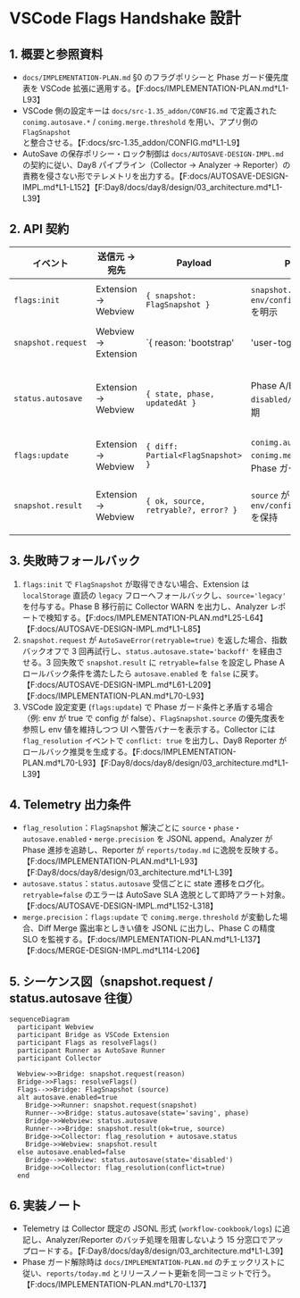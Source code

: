 # VSCode Flags Handshake 設計

## 1. 概要と参照資料
- `docs/IMPLEMENTATION-PLAN.md` §0 のフラグポリシーと Phase ガード優先度表を VSCode 拡張に適用する。【F:docs/IMPLEMENTATION-PLAN.md†L1-L93】
- VSCode 側の設定キーは `docs/src-1.35_addon/CONFIG.md` で定義された `conimg.autosave.*` / `conimg.merge.threshold` を用い、アプリ側の `FlagSnapshot` と整合させる。【F:docs/src-1.35_addon/CONFIG.md†L1-L9】
- AutoSave の保存ポリシー・ロック制御は `docs/AUTOSAVE-DESIGN-IMPL.md` の契約に従い、Day8 パイプライン（Collector → Analyzer → Reporter）の責務を侵さない形でテレメトリを出力する。【F:docs/AUTOSAVE-DESIGN-IMPL.md†L1-L152】【F:Day8/docs/day8/design/03_architecture.md†L1-L39】

## 2. API 契約
| イベント | 送信元 → 宛先 | Payload | Phase ガード適用 | 備考 |
| --- | --- | --- | --- | --- |
| `flags:init` | Extension → Webview | `{ snapshot: FlagSnapshot }` | `snapshot.source` が `env/config/localStorage/default` を明示 | Phase A-0 では `autosave.enabled` が `false` の場合 `phase='disabled'` を維持。【F:docs/IMPLEMENTATION-PLAN.md†L11-L60】 |
| `snapshot.request` | Webview → Extension | `{ reason: 'bootstrap' | 'user-toggle' }` | `autosave.enabled` が true で `AutoSaveOptions.disabled!==true` のときのみ forward | 失敗時は `retryable` 属性を付与した `snapshot.result` を返す。【F:docs/AUTOSAVE-DESIGN-IMPL.md†L61-L209】 |
| `status.autosave` | Extension → Webview | `{ state, phase, updatedAt }` | Phase A/B の状態遷移を `disabled/idle/saving/saved` で同期 | Collector へ `autosave.status` テレメトリを送信し、Day8 Analyzer が逸脱を集計。【F:docs/AUTOSAVE-DESIGN-IMPL.md†L152-L318】【F:Day8/docs/day8/design/03_architecture.md†L1-L39】 |
| `flags:update` | Extension → Webview | `{ diff: Partial<FlagSnapshot> }` | `conimg.autosave.enabled` / `conimg.merge.threshold` 更新時に Phase ガードへ即反映 | Phase rollback 条件に達した場合は `source='config'` を維持しつつ `autosave.phase='disabled'` へ戻す。【F:docs/IMPLEMENTATION-PLAN.md†L70-L93】 |
| `snapshot.result` | Extension → Webview | `{ ok, source, retryable?, error? }` | `source` が `env/config/localStorage/default` を保持 | `retryable=false` の場合は UI が CTA を無効化し、Phase ガードがリトライを停止する。【F:docs/AUTOSAVE-DESIGN-IMPL.md†L61-L209】 |

## 3. 失敗時フォールバック
1. `flags:init` で `FlagSnapshot` が取得できない場合、Extension は `localStorage` 直読の `legacy` フローへフォールバックし、`source='legacy'` を付与する。Phase B 移行前に Collector WARN を出力し、Analyzer レポートで検知する。【F:docs/IMPLEMENTATION-PLAN.md†L25-L64】【F:docs/AUTOSAVE-DESIGN-IMPL.md†L1-L85】
2. `snapshot.request` が `AutoSaveError(retryable=true)` を返した場合、指数バックオフで 3 回再試行し、`status.autosave.state='backoff'` を経由させる。3 回失敗で `snapshot.result` に `retryable=false` を設定し Phase A ロールバック条件を満たしたら `autosave.enabled` を `false` に戻す。【F:docs/AUTOSAVE-DESIGN-IMPL.md†L61-L209】【F:docs/IMPLEMENTATION-PLAN.md†L70-L93】
3. VSCode 設定変更 (`flags:update`) で Phase ガード条件と矛盾する場合（例: env が true で config が false）、`FlagSnapshot.source` の優先度表を参照し env 値を維持しつつ UI へ警告バナーを表示する。Collector には `flag_resolution` イベントで `conflict: true` を出力し、Day8 Reporter がロールバック推奨を生成する。【F:docs/IMPLEMENTATION-PLAN.md†L70-L93】【F:Day8/docs/day8/design/03_architecture.md†L1-L39】

## 4. Telemetry 出力条件
- `flag_resolution`：`FlagSnapshot` 解決ごとに `source`・`phase`・`autosave.enabled`・`merge.precision` を JSONL append。Analyzer が Phase 進捗を追跡し、Reporter が `reports/today.md` に逸脱を反映する。【F:docs/IMPLEMENTATION-PLAN.md†L1-L93】【F:Day8/docs/day8/design/03_architecture.md†L1-L39】
- `autosave.status`：`status.autosave` 受信ごとに state 遷移をログ化。`retryable=false` のエラーは AutoSave SLA 逸脱として即時アラート対象。【F:docs/AUTOSAVE-DESIGN-IMPL.md†L152-L318】
- `merge.precision`：`flags:update` で `conimg.merge.threshold` が変動した場合、Diff Merge 露出率としきい値を JSONL に出力し、Phase C の精度 SLO を監視する。【F:docs/IMPLEMENTATION-PLAN.md†L1-L137】【F:docs/MERGE-DESIGN-IMPL.md†L114-L206】

## 5. シーケンス図（snapshot.request / status.autosave 往復）
```mermaid
sequenceDiagram
  participant Webview
  participant Bridge as VSCode Extension
  participant Flags as resolveFlags()
  participant Runner as AutoSave Runner
  participant Collector

  Webview->>Bridge: snapshot.request(reason)
  Bridge->>Flags: resolveFlags()
  Flags-->>Bridge: FlagSnapshot (source)
  alt autosave.enabled=true
    Bridge->>Runner: snapshot.request(snapshot)
    Runner-->>Bridge: status.autosave(state='saving', phase)
    Bridge->>Webview: status.autosave
    Runner-->>Bridge: snapshot.result(ok=true, source)
    Bridge->>Collector: flag_resolution + autosave.status
    Bridge->>Webview: snapshot.result
  else autosave.enabled=false
    Bridge-->>Webview: status.autosave(state='disabled')
    Bridge->>Collector: flag_resolution(conflict=true)
  end
```

## 6. 実装ノート
- Telemetry は Collector 既定の JSONL 形式 (`workflow-cookbook/logs`) に追記し、Analyzer/Reporter のバッチ処理を阻害しないよう 15 分窓口でアップロードする。【F:Day8/docs/day8/design/03_architecture.md†L1-L39】
- Phase ガード解除時は `docs/IMPLEMENTATION-PLAN.md` のチェックリストに従い、`reports/today.md` とリリースノート更新を同一コミットで行う。【F:docs/IMPLEMENTATION-PLAN.md†L70-L137】
